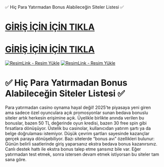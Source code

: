 ✅ Hiç Para Yatırmadan Bonus Alabileceğin Siteler Listesi ✅
#  <a href="k">GİRİŞ İÇİN İÇİN TIKLA</a>
#  <a href="k">GİRİŞ İÇİN İÇİN TIKLA</a>
<meta charset="UTF-8">
    <meta name="viewport" content="width=device-width, initial-scale=1.0">
</head>
<body>
<a href="k" title="ResimLink - Resim Yükle"><img src="https://r.resimlink.com/OhNgqIVM.png" title="ResimLink - Resim Yükle" alt="ResimLink - Resim Yükle"></a>
<a href="k" title="ResimLink - Resim Yükle"><img src="https://r.resimlink.com/OhNgqIVM.png" title="ResimLink - Resim Yükle" alt="ResimLink - Resim Yükle"></a>
</a>

# ✅ Hiç Para Yatırmadan Bonus Alabileceğin Siteler Listesi ✅
Para yatırmadan casino oynama hayal değil! 2025’te piyasaya yeni giren ama sadece özel oyunculara açık promosyonlar sunan bedava bonuslu siteler artık herkesin erişimine açık. Üyelikle birlikte anında verilen bu bonuslar, bazen 50 TL değerinde oyun kredisi, bazen 30 free spin gibi fırsatlara dönüşüyor. Üstelik bu casinolar, kullanıcıdan yatırım şartı ya da belge doğrulaması istemiyor. Düşük çevrim şartları sayesinde kazançlar gerçek paraya dönüşebiliyor. Bazı sitelerde “bonus avı” özellikleri bulunur: Günün belirli saatlerinde giriş yaparsanız ekstra bedava bonus kazanırsınız. Canlı destek hattı ile ekstra bonus talep etme şansınız bile var. Eğer yatırmadan test etmek, sonra istersen devam etmek istiyorsan bu siteler tam sana göre.
